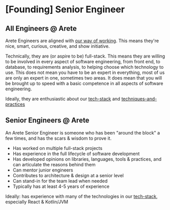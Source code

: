 # [Founding] Senior Engineer

## All Engineers @ Arete

Arete Engineers are aligned with [our way of working](engieering-at-arete.md).  This means they're nice, smart, curious, creative, and show initiative.  

Technically, they are (or aspire to be) full-stack.  This means they are willing to be involved in every aspect of software engineering, from front end, to database, to requirements analysis, to helping choose which technology to use. This does not mean you have to be an expert in everything, most of us are only an expert in one, sometimes two areas. It does mean that you will be brought up to speed with a basic competence in all aspects of software engineering. 

Ideally, they are enthusiastic about our [tech-stack](tech-stack.md) and [techniques-and-practices](techniques-and-practices.md)

## Senior Engineers @ Arete

An Arete Senior Engineer is someone who has been "around the block" a few times, and has the scars & wisdom to prove it.

- Has worked on multiple full-stack projects
- Has experience in the full lifecycle of software development 
- Has developed opinions on libraries, languages, tools & practices, and can articulate the reasons behind them
- Can mentor junior engineers
- Contributes to architecture & design at a senior level
- Can stand-in for the team lead when needed
- Typically has at least 4-5 years of experience

Ideally: has experience with many of the technologies in our [tech-stack](tech-stack.md), especially React & Kotlin/JVM